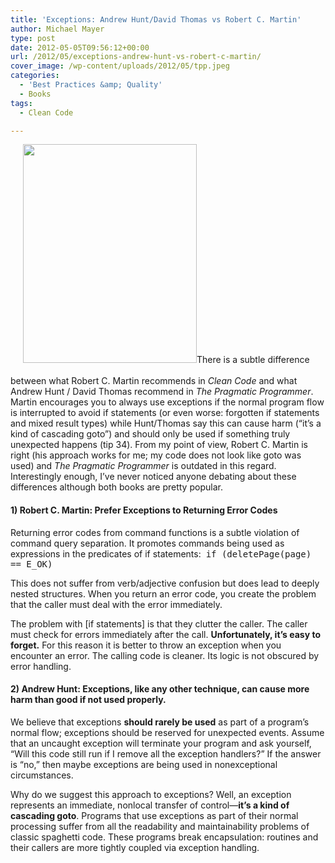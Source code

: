 ```yaml
---
title: 'Exceptions: Andrew Hunt/David Thomas vs Robert C. Martin'
author: Michael Mayer
type: post
date: 2012-05-05T09:56:12+00:00
url: /2012/05/exceptions-andrew-hunt-vs-robert-c-martin/
cover_image: /wp-content/uploads/2012/05/tpp.jpeg
categories:
  - 'Best Practices &amp; Quality'
  - Books
tags:
  - Clean Code

---
```

[<img class="alignright  wp-image-1457" style="margin-left: 20px; margin-bottom: 20px;" title="The Pragmatic Programmer" src="http://www.nulldevice.de/wp-content/uploads/2012/05/tpp-397x500.jpg" alt="" width="278" height="350" srcset="/wp-content/uploads/2012/05/tpp-397x500.jpg 397w, /wp-content/uploads/2012/05/tpp.jpeg 499w" sizes="(max-width: 278px) 100vw, 278px" />][1]There is a subtle difference between what Robert C. Martin recommends in _Clean Code_ and what Andrew Hunt / David Thomas recommend in _The Pragmatic Programmer_. Martin encourages you to always use exceptions if the normal program flow is interrupted to avoid if statements (or even worse: forgotten if statements and mixed result types) while Hunt/Thomas say this can cause harm (&#8220;it&#8217;s a kind of cascading goto&#8221;) and should only be used if something truly unexpected happens (tip 34). From my point of view, Robert C. Martin is right (his approach works for me; my code does not look like goto was used) and _The Pragmatic Programmer_ is outdated in this regard. Interestingly enough, I&#8217;ve never noticed anyone debating about these differences although both books are pretty popular.

#### 1) Robert C. Martin: Prefer Exceptions to Returning Error Codes

Returning error codes from command functions is a subtle violation of command query separation. It promotes commands being used as expressions in the predicates of if statements:  <tt>if (deletePage(page) == E_OK)</tt>

This does not suffer from verb/adjective confusion but does lead to deeply nested structures. When you return an error code, you create the problem that the caller must deal with the error immediately.

The problem with [if statements] is that they clutter the caller. The caller must check for errors immediately after the call. **Unfortunately, it’s easy to forget.** For this reason it is better to throw an exception when you encounter an error. The calling code is cleaner. Its logic is not obscured by error handling.

#### 2) Andrew Hunt: Exceptions, like any other technique, can cause more harm than good if not used properly.

We believe that exceptions **should rarely be used** as part of a program&#8217;s normal flow; exceptions should be reserved for unexpected events. Assume that an uncaught exception will terminate your program and ask yourself, &#8220;Will this code still run if I remove all the exception handlers?&#8221; If the answer is &#8220;no,&#8221; then maybe exceptions are being used in nonexceptional circumstances.

Why do we suggest this approach to exceptions? Well, an exception represents an immediate, nonlocal transfer of control—**it&#8217;s a kind of cascading goto**. Programs that use exceptions as part of their normal processing suffer from all the readability and maintainability problems of classic spaghetti code. These programs break encapsulation: routines and their callers are more tightly coupled via exception handling.

 [1]: http://www.nulldevice.de/wp-content/uploads/2012/05/tpp.jpeg